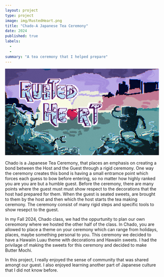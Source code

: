 ```yaml
---
layout: project
type: project
image: img/RustedHeart.png
title: "Chado-A Japanese Tea Ceremony"
date: 2024
published: true
labels:
  -
  - 
summary: "A tea ceremony that I helped prepare"
---
```


<img class="img-fluid" src="../img/RustedHeart.png">

Chado is a Japanese Tea Ceremony, that places an emphasis on creating a bond between the Host and the Guest through a rigid ceremony. One way the ceremony creates this bond is having a small entramce point which forces each guess to bow before entering, so no matter how highly ranked you are you are but a humble guest. Before the ceremony, there are many points where the guest must must show respect to the decorations that the host had prepared for them. When the guest is seated sweets, are brought to them by the host and then which the host starts the tea making ceremony. The ceremony consist of many rigid steps and specific tools to show resepct to the guest.

In my Fall 2024, Chado class, we had the oppurtunity to plan our own cereomony where we hosted the other half of the class. In Chado, you are allowed to place a theme on your ceremony which can range from holidays, places, maybe something personal to you. This ceremony we decided to have a Hawaiin Luau theme with decorations and Hawaiin sweets. I had the privilage of making the sweets for this ceremony and decided to make Butter Mochi.

In this project, I really enjoyed the sense of community that was shared amongt our guest. I also enjoyed learning another part of Japanese culture that I did not know before.
